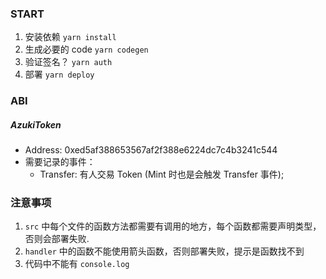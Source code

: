 ### START

1. 安装依赖 `yarn install`
2. 生成必要的 code `yarn codegen`
3. 验证签名？ `yarn auth`
4. 部署 `yarn deploy`

### ABI

##### AzukiToken
- Address: 0xed5af388653567af2f388e6224dc7c4b3241c544
- 需要记录的事件：
    - Transfer: 有人交易 Token (Mint 时也是会触发 Transfer 事件);

### 注意事项

1. `src` 中每个文件的函数方法都需要有调用的地方，每个函数都需要声明类型，否则会部署失败.
2. `handler` 中的函数不能使用箭头函数，否则部署失败，提示是函数找不到
3. 代码中不能有 `console.log`
